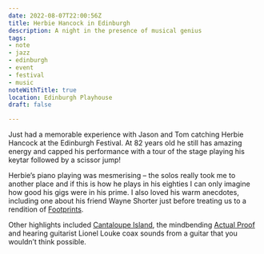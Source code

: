 ```yaml
---
date: 2022-08-07T22:00:56Z
title: Herbie Hancock in Edinburgh
description: A night in the presence of musical genius
tags:
- note
- jazz
- edinburgh
- event
- festival
- music
noteWithTitle: true
location: Edinburgh Playhouse
draft: false

---
```

Just had a memorable experience with Jason and Tom catching Herbie Hancock at the Edinburgh Festival. At 82 years old he still has amazing energy and capped his performance with a tour of the stage playing his keytar followed by a scissor jump!

Herbie’s piano playing was mesmerising – the solos really took me to another place and if this is how he plays in his eighties I can only imagine how good his gigs were in his prime. I also loved his warm anecdotes, including one about his friend Wayne Shorter just before treating us to a rendition of [Footprints](https://www.youtube.com/watch?v=3XvJFW0DHbU).

Other highlights included [Cantaloupe Island](https://www.youtube.com/watch?v=8B1oIXGX0Io), the mindbending [Actual Proof](https://www.youtube.com/watch?v=nP4CJfSN27E) and hearing guitarist Lionel Louke coax sounds from a guitar that you wouldn’t think possible.
